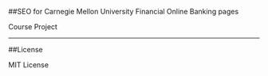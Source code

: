 ##SEO for Carnegie Mellon University Financial Online Banking pages

Course Project

****
##License

MIT License